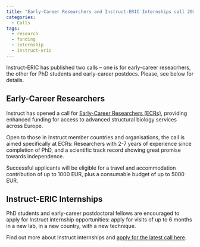 ```yaml
---
title: "Early-Career Researchers and Instruct-ERIC Internships call 2024"
categories:
  - Calls
tags:
  - research
  - funding
  - internship
  - instruct-eric
---
```


Instruct-ERIC has published two calls – one is for early-career reseacrhers, the other for PhD students and early-career postdocs. Please, see below for details.

## Early-Career Researchers

Instruct has opened a call for [Early-Career Researchers (ECRs)](https://instruct-eric.org/submit-call/instruct-access-for-early-career-researchers-ecrs), providing enhanced funding for access to advanced structural biology services across Europe.
 
Open to those in Instruct member countries and organisations, the call is aimed specifically at ECRs: Researchers with 2-7 years of experience since completion of PhD, and a scientific track record showing great promise towards independence.
 
Successful applicants will be eligible for a travel and accommodation contribution of up to 1000 EUR, plus a consumable budget of up to 5000 EUR.

## Instruct-ERIC Internships

PhD students and early-career postdoctoral fellows are encouraged to apply for Instruct internship opportunities: apply for visits of up to 6 months in a new lab, in a new country, with a new technique.
 
Find out more about Instruct internships and [apply for the latest call here](https://instruct-eric.org/internships).